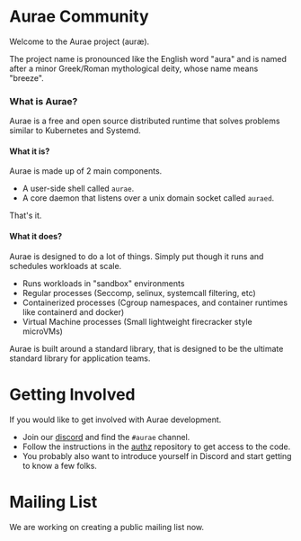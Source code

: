 # Aurae Community

Welcome to the Aurae project (auræ).

The project name is pronounced like the English word "aura" and is named after a minor Greek/Roman mythological deity, whose name means "breeze".

### What is Aurae?

Aurae is a free and open source distributed runtime that solves problems similar to Kubernetes and Systemd.

#### What it is?

Aurae is made up of 2 main components. 

 - A user-side shell called `aurae`.
 - A core daemon that listens over a unix domain socket called `auraed`.
 
 That's it. 

#### What it does?

Aurae is designed to do a lot of things. Simply put though it runs and schedules workloads at scale.

 - Runs workloads in "sandbox" environments
  - Regular processes (Seccomp, selinux, systemcall filtering, etc)
  - Containerized processes (Cgroup namespaces, and container runtimes like containerd and docker)
  - Virtual Machine processes (Small lightweight firecracker style microVMs)
  
Aurae is built around a standard library, that is designed to be the ultimate standard library for application teams.  
    
# Getting Involved

If you would like to get involved with Aurae development. 

 - Join our [discord](https://discord.gg/JqvvtUZkMD) and find the `#aurae` channel.
 - Follow the instructions in the [authz](https://github.com/aurae-runtime/authz) repository to get access to the code.
 - You probably also want to introduce yourself in Discord and start getting to know a few folks.
 
 
# Mailing List

We are working on creating a public mailing list now.

  
  
